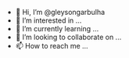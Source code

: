 - 👋 Hi, I’m @gleysongarbulha
- 👀 I’m interested in ...
- 🌱 I’m currently learning ...
- 💞️ I’m looking to collaborate on ...
- 📫 How to reach me ...

<!---
gleysongarbulha/gleysongarbulha is a ✨ special ✨ repository because its `README.md` (this file) appears on your GitHub profile.
You can click the Preview link to take a look at your changes.
--->
